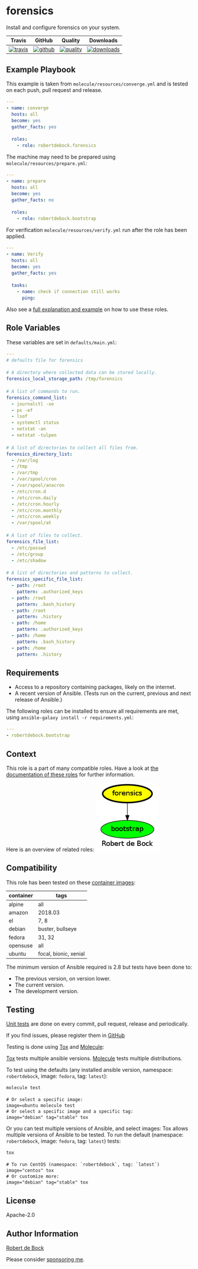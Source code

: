 # forensics

Install and configure forensics on your system.

|Travis|GitHub|Quality|Downloads|
|------|------|-------|---------|
|[![travis](https://travis-ci.com/robertdebock/ansible-role-forensics.svg?branch=master)](https://travis-ci.com/robertdebock/ansible-role-forensics)|[![github](https://github.com/robertdebock/ansible-role-forensics/workflows/Ansible%20Molecule/badge.svg)](https://github.com/robertdebock/ansible-role-forensics/actions)|[![quality](https://img.shields.io/ansible/quality/45300)](https://galaxy.ansible.com/robertdebock/forensics)|[![downloads](https://img.shields.io/ansible/role/d/45300)](https://galaxy.ansible.com/robertdebock/forensics)|

## Example Playbook

This example is taken from `molecule/resources/converge.yml` and is tested on each push, pull request and release.
```yaml
---
- name: converge
  hosts: all
  become: yes
  gather_facts: yes

  roles:
    - role: robertdebock.forensics
```

The machine may need to be prepared using `molecule/resources/prepare.yml`:
```yaml
---
- name: prepare
  hosts: all
  become: yes
  gather_facts: no

  roles:
    - role: robertdebock.bootstrap
```

For verification `molecule/resources/verify.yml` run after the role has been applied.
```yaml
---
- name: Verify
  hosts: all
  become: yes
  gather_facts: yes

  tasks:
    - name: check if connection still works
      ping:
```

Also see a [full explanation and example](https://robertdebock.nl/how-to-use-these-roles.html) on how to use these roles.

## Role Variables

These variables are set in `defaults/main.yml`:
```yaml
---
# defaults file for forensics

# A directory where collected data can be stored locally.
forensics_local_storage_path: /tmp/forensics

# A list of commands to run.
forensics_command_list:
  - journalctl -xe
  - ps -ef
  - lsof
  - systemctl status
  - netstat -an
  - netstat -tulpen

# A list of directories to collect all files from.
forensics_directory_list:
  - /var/log
  - /tmp
  - /var/tmp
  - /var/spool/cron
  - /var/spool/anacron
  - /etc/cron.d
  - /etc/cron.daily
  - /etc/cron.hourly
  - /etc/cron.monthly
  - /etc/cron.weekly
  - /var/spool/at

# A list of files to collect.
forensics_file_list:
  - /etc/passwd
  - /etc/group
  - /etc/shadow

# A list of directories and patterns to collect.
forensics_specific_file_list:
  - path: /root
    pattern: .authorized_keys
  - path: /root
    pattern: .bash_history
  - path: /root
    pattern: .history
  - path: /home
    pattern: .authorized_keys
  - path: /home
    pattern: .bash_history
  - path: /home
    pattern: .history
```

## Requirements

- Access to a repository containing packages, likely on the internet.
- A recent version of Ansible. (Tests run on the current, previous and next release of Ansible.)

The following roles can be installed to ensure all requirements are met, using `ansible-galaxy install -r requirements.yml`:

```yaml
---
- robertdebock.bootstrap

```

## Context

This role is a part of many compatible roles. Have a look at [the documentation of these roles](https://robertdebock.nl/) for further information.

Here is an overview of related roles:
![dependencies](https://raw.githubusercontent.com/robertdebock/drawings/artifacts/forensics.png "Dependency")

## Compatibility

This role has been tested on these [container images](https://hub.docker.com/u/robertdebock):

|container|tags|
|---------|----|
|alpine|all|
|amazon|2018.03|
|el|7, 8|
|debian|buster, bullseye|
|fedora|31, 32|
|opensuse|all|
|ubuntu|focal, bionic, xenial|

The minimum version of Ansible required is 2.8 but tests have been done to:

- The previous version, on version lower.
- The current version.
- The development version.



## Testing

[Unit tests](https://travis-ci.com/robertdebock/ansible-role-forensics) are done on every commit, pull request, release and periodically.

If you find issues, please register them in [GitHub](https://github.com/robertdebock/ansible-role-forensics/issues)

Testing is done using [Tox](https://tox.readthedocs.io/en/latest/) and [Molecule](https://github.com/ansible/molecule):

[Tox](https://tox.readthedocs.io/en/latest/) tests multiple ansible versions.
[Molecule](https://github.com/ansible/molecule) tests multiple distributions.

To test using the defaults (any installed ansible version, namespace: `robertdebock`, image: `fedora`, tag: `latest`):

```
molecule test

# Or select a specific image:
image=ubuntu molecule test
# Or select a specific image and a specific tag:
image="debian" tag="stable" tox
```

Or you can test multiple versions of Ansible, and select images:
Tox allows multiple versions of Ansible to be tested. To run the default (namespace: `robertdebock`, image: `fedora`, tag: `latest`) tests:

```
tox

# To run CentOS (namespace: `robertdebock`, tag: `latest`)
image="centos" tox
# Or customize more:
image="debian" tag="stable" tox
```

## License

Apache-2.0


## Author Information

[Robert de Bock](https://robertdebock.nl/)

Please consider [sponsoring me](https://github.com/sponsors/robertdebock).
